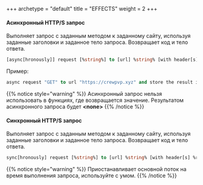 +++
archetype = "default"
title = "EFFECTS"
weight = 2
+++

#### Асинхронный HTTP/S запрос
Выполняет запрос с заданным методом к заданному сайту, используя заданные заголовки и заданное тело запроса. Возвращает код и тело ответа.
```vb
[async[hronously]] request [%string%] to [url] %string% [with header[s] %request properties%] [(and|with) body %string%] [and store [[the] (body|result) in %object%] [and] [code in %object%]]
```

Пример:
```vb
async request "GET" to url "https://crewpvp.xyz" and store the result in {_data} and code in {_code}
```

{{% notice style="warning" %}}
Асинхронный запрос нельзя использовать в функциях, где возвращается значение. Результатом асинхронного запроса будет **\<none\>** 
{{% /notice %}}

#### Синхронный HTTP/S запрос
Выполняет запрос с заданным методом к заданному сайту, используя заданные заголовки и заданное тело запроса. Возвращает код и тело ответа.
```vb
sync[hronously] request [%string%] to [url] %string% [with header[s] %request properties%] [(and|with) body %string%] [and store [[the] (body|result) in %object%] [and] [code in %object%]]
```

{{% notice style="warning" %}}
Приостанавливает основной поток на время выполнения запроса, используйте с умом.
{{% /notice %}}
